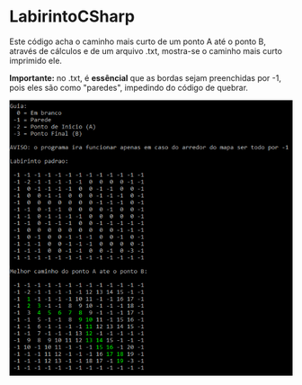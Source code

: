 # LabirintoCSharp

 Este código acha o caminho mais curto de um ponto A até o ponto B, através de cálculos e de um arquivo .txt, mostra-se o caminho mais curto imprimido ele.
 
 **Importante:** no .txt, é **essêncial** que as bordas sejam preenchidas por -1, pois eles são como "paredes", impedindo do código de quebrar.
 
![](imagens/printResolucao.png)
